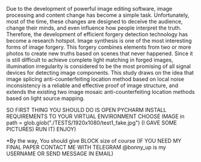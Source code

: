 Due to the development of powerful image editing software, image processing and content change has become a simple task. 
Unfortunately, most of the time, these changes are designed to deceive the audience, change their minds, and even influence how people interpret the truth. 
Therefore, the development of efficient forgery detection technology has become a research hotspot. 
Image synthesis is one of the most interesting forms of image forgery. 
This forgery combines elements from two or more photos to create new truths based on scenes that never happened. 
Since it is still difficult to achieve complete light matching in forged images, illumination irregularity is considered to be the most promising of all 
signal devices for detecting image components. This study draws on the idea that image splicing anti-counterfeiting location method based on local noise 
inconsistency is a reliable and effective proof of image structure, and extends the existing two image mosaic anti-counterfeiting location methods based on 
light source mapping.

SO FIRST THING YOU SHOULD DO IS
OPEN PYCHARM
INSTALL REQUIREMENTS TO YOUR VIRTUAL ENVIRONMENT
CHOOSE IMAGE in path = glob.glob("./TESTS/1920x1080/test1_fake.jpg") (I GAVE SOME PICTURES)
RUN IT) ENJOY)

*By the way, You should give BLOCK size of course
(IF YOU NEED MY FINAL PAPER CONTACT ME WITH TELEGRAM @bonny_up is my USERNAME OR SEND MESSAGE IN EMAIL)
